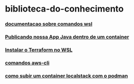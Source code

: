 # biblioteca-do-conhecimento
### [documentacao sobre comandos wsl](comandoswsl.md)
### [Publicando nossa App Java dentro de um container](container.md)
### [Instalar o Terraform no WSL](terraform.md)
### [comandos aws-cli](aws-cli.md)
### [como subir um container localstack com o podman](localstack.md)
